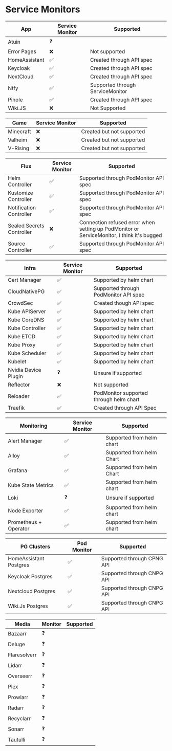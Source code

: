 # Service Monitors

| App           | Service Monitor | Supported                        |
| ------------- | --------------- | -------------------------------- |
| Atuin         | ❓              |                                  |
| Error Pages   | ❌              | Not supported                    |
| HomeAssistant | ✅              | Created through API spec         |
| Keycloak      | ✅              | Created through API spec         |
| NextCloud     | ✅              | Created through API spec         |
| Ntfy          | ✅              | Supported through ServiceMonitor |
| Pihole        | ✅              | Created through API spec         |
| Wiki.JS       | ❌              | Not Supported                    |

| Game      | Service Monitor | Supported                 |
| --------- | --------------- | ------------------------- |
| Minecraft | ❌              | Created but not supported |
| Valheim   | ❌              | Created but not supported |
| V-Rising  | ❌              | Created but not supported |

| Flux                      | Service Monitor | Supported                                                                                  |
| ------------------------- | --------------- | ------------------------------------------------------------------------------------------ |
| Helm Controller           | ✅              | Supported through PodMonitor API spec                                                      |
| Kustomize Controller      | ✅              | Supported through PodMonitor API spec                                                      |
| Notification Controller   | ✅              | Supported through PodMonitor API spec                                                      |
| Sealed Secrets Controller | ❌              | Connection refused error when setting up PodMonitor or ServiceMonitor, I think it's bugged |
| Source Controller         | ✅              | Supported through PodMonitor API spec                                                      |

| Infra                | Service Monitor | Supported                               |
| -------------------- | --------------- | --------------------------------------- |
| Cert Manager         | ✅              | Supported by helm chart                 |
| CloudNativePG        | ✅              | Supported through PodMonitor API spec   |
| CrowdSec             | ✅              | Created though API spec                 |
| Kube APIServer       | ✅              | Supported by helm chart                 |
| Kube CoreDNS         | ✅              | Supported by helm chart                 |
| Kube Controller      | ✅              | Supported by helm chart                 |
| Kube ETCD            | ✅              | Supported by helm chart                 |
| Kube Proxy           | ✅              | Supported by helm chart                 |
| Kube Scheduler       | ✅              | Supported by helm chart                 |
| Kubelet              | ✅              | Supported by helm chart                 |
| Nvidia Device Plugin | ❓              | Unsure if supported                     |
| Reflector            | ❌              | Not supported                           |
| Reloader             | ✅              | PodMonitor supported through helm chart |
| Traefik              | ✅              | Created through API Spec                |

| Monitoring            | Service Monitor | Supported                 |
| --------------------- | --------------- | ------------------------- |
| Alert Manager         | ✅              | Supported from helm chart |
| Alloy                 | ✅              | Supported from helm Chart |
| Grafana               | ✅              | Supported from helm Chart |
| Kube State Metrics    | ✅              | Supported from helm chart |
| Loki                  | ❓              | Unsure if supported       |
| Node Exporter         | ✅              | Supported from helm chart |
| Prometheus + Operator | ✅              | Supported from helm chart |

| PG Clusters            | Pod Monitor | Supported                  |
| ---------------------- | ----------- | -------------------------- |
| HomeAssistant Postgres | ✅          | Supported through CPNG API |
| Keycloak Postgres      | ✅          | Supported through CNPG API |
| Nextcloud Postgres     | ✅          | Supported through CNPG API |
| Wiki.Js Postgres       | ✅          | Supported through CNPG API |

| Media        | Monitor | Supported |
| ------------ | ------- | --------- |
| Bazaarr      | ❓      |           |
| Deluge       | ❓      |           |
| Flaresolverr | ❓      |           |
| Lidarr       | ❓      |           |
| Overseerr    | ❓      |           |
| Plex         | ❓      |           |
| Prowlarr     | ❓      |           |
| Radarr       | ❓      |           |
| Recyclarr    | ❓      |           |
| Sonarr       | ❓      |           |
| Tautulli     | ❓      |           |
